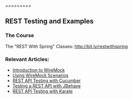 =========

## REST Testing and Examples

### The Course

The "REST With Spring" Classes: http://bit.ly/restwithspring

### Relevant Articles: 

- [Introduction to WireMock](http://www.surya.com/introduction-to-wiremock)
- [Using WireMock Scenarios](https://www.surya.com/wiremock-scenarios)
- [REST API Testing with Cucumber](http://www.surya.com/cucumber-rest-api-testing)
- [Testing a REST API with JBehave](http://www.surya.com/jbehave-rest-testing)
- [REST API Testing with Karate](http://www.surya.com/karate-rest-api-testing)
